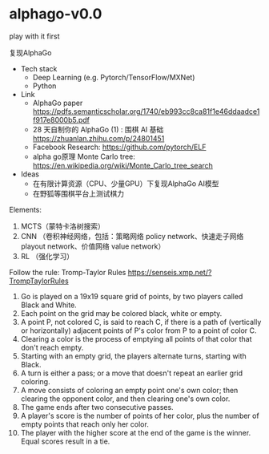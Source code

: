 # alphago-v0.0
play with it first


复现AlphaGo
- Tech stack
  - Deep Learning (e.g. Pytorch/TensorFlow/MXNet)
  - Python
- Link
  - AlphaGo paper https://pdfs.semanticscholar.org/1740/eb993cc8ca81f1e46ddaadce1f917e8000b5.pdf
  - 28 天自制你的 AlphaGo (1) : 围棋 AI 基础 https://zhuanlan.zhihu.com/p/24801451
  - Facebook Research: https://github.com/pytorch/ELF
  - alpha go原理 Monte Carlo tree: https://en.wikipedia.org/wiki/Monte_Carlo_tree_search
- Ideas
  - 在有限计算资源（CPU、少量GPU）下复现AlphaGo AI模型
  - 在野狐等围棋平台上测试棋力

Elements:
1. MCTS（蒙特卡洛树搜索）
2. CNN （卷积神经网络，包括：策略网络 policy network、快速走子网络 playout network、价值网络 value network）
3. RL （强化学习）

Follow the rule: Tromp-Taylor Rules
https://senseis.xmp.net/?TrompTaylorRules
1. Go is played on a 19x19 square grid of points, by two players called Black and White.
2. Each point on the grid may be colored black, white or empty.
3. A point P, not colored C, is said to reach C, if there is a path of (vertically or horizontally) adjacent points of P's color from P to a point of color C.
4. Clearing a color is the process of emptying all points of that color that don't reach empty.
5. Starting with an empty grid, the players alternate turns, starting with Black.
6. A turn is either a pass; or a move that doesn't repeat an earlier grid coloring.
7. A move consists of coloring an empty point one's own color; then clearing the opponent color, and then clearing one's own color.
8. The game ends after two consecutive passes.
9. A player's score is the number of points of her color, plus the number of empty points that reach only her color.
10. The player with the higher score at the end of the game is the winner. Equal scores result in a tie.